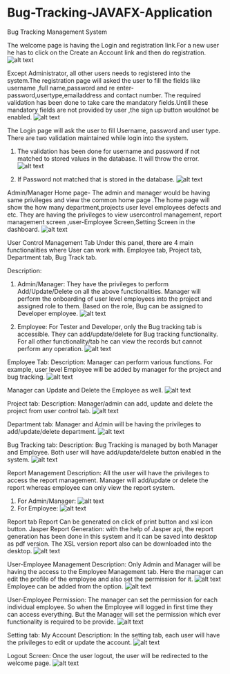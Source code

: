 # Bug-Tracking-JAVAFX-Application
Bug Tracking Management System

The welcome page is having the Login and registration link.For a new user he has to click on the Create an Account link and then do registration.
![alt text](https://github.com/AjayMukhi/Bug-Tracking-JAVAFX-Application/blob/master/Images/Welcome.PNG)

Except Administrator, all other users needs to registered into the system.The registration page will asked the user to fill the fields like username ,full name,password and re enter-password,usertype,emailaddress and contact number. The required validation has been done to take care the mandatory fields.Untill these mandatory fields are not provided by user ,the sign up button wouldnot be enabled.
![alt text](https://github.com/AjayMukhi/Bug-Tracking-JAVAFX-Application/blob/master/Images/Registration.PNG)

The Login page will ask the user to fill Username, password and user type. 
There are two validation maintained while login into the system.
1) The validation has been done for username and password if not matched to stored values in the database. It will throw the error.
![alt text](https://github.com/AjayMukhi/Bug-Tracking-JAVAFX-Application/blob/master/Images/Wecome%20Validation-1.PNG)

2) If Password not matched that is stored in the database.
![alt text](https://github.com/AjayMukhi/Bug-Tracking-JAVAFX-Application/blob/master/Images/welcome-2.PNG)

Admin/Manager Home page- The admin and manager would be having same privileges and view the common home page .The home page will show the how many department,projects user level employees  defects and etc. They are having the privileges to view usercontrol management, report management screen ,user-Employee Screen,Setting Screen in the dashboard.
![alt text](https://github.com/AjayMukhi/Bug-Tracking-JAVAFX-Application/blob/master/Images/Home-Admin.PNG)


User Control Management Tab
Under this panel, there are 4 main functionalities where User can work with.
Employee tab, Project tab, Department tab, Bug Track tab.

Description:
1) Admin/Manager: They have the privileges to perform Add/Update/Delete on all the above functionalities.
Manager will perform the onboarding of user level employees into the project and assigned role to them. Based on the role, Bug can be assigned to Developer employee.
![alt text](https://github.com/AjayMukhi/Bug-Tracking-JAVAFX-Application/blob/master/Images/UserControl-Admin.PNG)

2) Employee: For Tester and Developer, only the Bug tracking tab is accessible. They can add/update/delete for Bug tracking functionality.
For all other functionality/tab he can view the records but cannot perform any operation. 
![alt text](https://github.com/AjayMukhi/Bug-Tracking-JAVAFX-Application/blob/master/Images/UserControl-Employee.PNG)


Employee Tab:
Description: Manager can perform various functions. For example, user level Employee will be added by manager for the project and bug tracking.
![alt text](https://github.com/AjayMukhi/Bug-Tracking-JAVAFX-Application/blob/master/Images/Add-Employee.PNG)

Manager can Update and Delete the Employee as well.
![alt text](https://github.com/AjayMukhi/Bug-Tracking-JAVAFX-Application/blob/master/Images/Employee-Added.PNG)

Project tab:
Description: Manager/admin can add, update and delete the project from user control tab.
![alt text](https://github.com/AjayMukhi/Bug-Tracking-JAVAFX-Application/blob/master/Images/Project.PNG)

Department tab:
Manager and Admin will be having the privileges to add/update/delete department.
![alt text](https://github.com/AjayMukhi/Bug-Tracking-JAVAFX-Application/blob/master/Images/Department.PNG)

Bug Tracking tab:
Description: Bug Tracking is managed by both Manager and Employee. Both user will have add/update/delete button enabled in the system.
![alt text](https://github.com/AjayMukhi/Bug-Tracking-JAVAFX-Application/blob/master/Images/BugTrack.PNG)

Report Management
Description: All the user will have the privileges to access the report management.
Manager will add/update or delete the report whereas employee can only view the report system. 
1) For Admin/Manager:
![alt text](https://github.com/AjayMukhi/Bug-Tracking-JAVAFX-Application/blob/master/Images/Report.PNG)
2) For Employee:
![alt text](https://github.com/AjayMukhi/Bug-Tracking-JAVAFX-Application/blob/master/Images/report-emp.PNG)

Report tab
Report Can be generated on click of print button and xsl icon button.
Jasper Report Generation: with the help of Jasper api, the report generation has been done in this system and it can be saved into desktop as pdf version. The XSL version report also can be downloaded into the desktop.
![alt text](https://github.com/AjayMukhi/Bug-Tracking-JAVAFX-Application/blob/master/Images/Report-1.PNG)

User-Employee Management
Description: Only Admin and Manager will be having the access to the Employee Management tab. Here the manager can edit the profile of the employee and  also set the permission for it.
![alt text](https://github.com/AjayMukhi/Bug-Tracking-JAVAFX-Application/blob/master/Images/User-Employee.PNG)
Employee can be added from the option.
![alt text](https://github.com/AjayMukhi/Bug-Tracking-JAVAFX-Application/blob/master/Images/Add-Employee-1.PNG)

User-Employee Permission: The manager can set the permission for each individual employee. So when the Employee will logged in first time they can access everything. But the Manager will set the permission which ever functionality is required to be provide.
![alt text](https://github.com/AjayMukhi/Bug-Tracking-JAVAFX-Application/blob/master/Images/User-Permission.PNG)

Setting tab:
My Account
Description: In the setting tab, each user will have the privileges to edit or update the account.
![alt text](https://github.com/AjayMukhi/Bug-Tracking-JAVAFX-Application/blob/master/Images/MyAccount.PNG)

Logout Screen:
Once the user logout, the user will be redirected to the welcome page.
![alt text](https://github.com/AjayMukhi/Bug-Tracking-JAVAFX-Application/blob/master/Images/LogOut.png)















